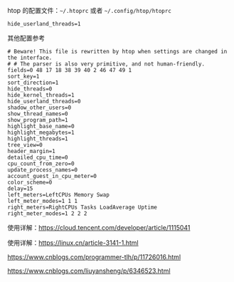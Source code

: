 htop 的配置文件：`~/.htoprc` 或者 `~/.config/htop/htoprc`

```
hide_userland_threads=1
```

其他配置参考

```
# Beware! This file is rewritten by htop when settings are changed in the interface.
# # The parser is also very primitive, and not human-friendly.
fields=0 48 17 18 38 39 40 2 46 47 49 1 
sort_key=1
sort_direction=1
hide_threads=0
hide_kernel_threads=1
hide_userland_threads=0
shadow_other_users=0
show_thread_names=0
show_program_path=1
highlight_base_name=0
highlight_megabytes=1
highlight_threads=1
tree_view=0
header_margin=1
detailed_cpu_time=0
cpu_count_from_zero=0
update_process_names=0
account_guest_in_cpu_meter=0
color_scheme=0
delay=15
left_meters=LeftCPUs Memory Swap 
left_meter_modes=1 1 1 
right_meters=RightCPUs Tasks LoadAverage Uptime 
right_meter_modes=1 2 2 2 
```

使用详解：<https://cloud.tencent.com/developer/article/1115041>

使用详解：<https://linux.cn/article-3141-1.html>

https://www.cnblogs.com/programmer-tlh/p/11726016.html

https://www.cnblogs.com/liuyansheng/p/6346523.html


